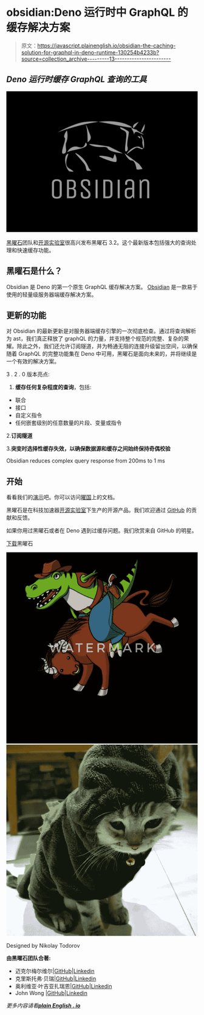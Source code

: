 # obsidian:Deno 运行时中 GraphQL 的缓存解决方案

> 原文：<https://javascript.plainenglish.io/obsidian-the-caching-solution-for-graphql-in-deno-runtime-130254b4233b?source=collection_archive---------13----------------------->

## *Deno 运行时缓存 GraphQL 查询的工具*

![](img/789b6008f5551808c9cd88dff617f5e9.png)

[黑曜石](http://obsidian.land/)团队和[开源实验室](https://opensourcelabs.io/)很高兴发布黑曜石 3.2。这个最新版本包括强大的查询处理和快速缓存功能。

## **黑曜石是什么？**

Obsidian 是 Deno 的第一个原生 GraphQL 缓存解决方案。 [Obsidian](http://obsidian.land/) 是一款易于使用的轻量级服务器端缓存解决方案。

## 更新的功能

对 Obsidian 的最新更新是对服务器端缓存引擎的一次彻底检查。通过将查询解析为 ast，我们真正释放了 graphQL 的力量，并支持整个规范的完整、复杂的荣耀。除此之外，我们还允许订阅隧道，并为畅通无阻的连接升级留出空间，以确保随着 GraphQL 的完整功能集在 Deno 中可用，黑曜石是面向未来的，并将继续是一个有效的解决方案。

3 . 2 . 0 版本亮点:

1.  **缓存任何复杂程度的查询**，包括:

*   联合
*   接口
*   自定义指令
*   任何嵌套级别的任意数量的片段、变量或指令

2.**订阅隧道**

3.**突变时选择性缓存失效，以确保数据源和缓存之间始终保持奇偶校验**

Obsidian reduces complex query response from 200ms to 1 ms

## 开始

看看我们的[演示](https://github.com/oslabs-beta/obsidian-demo-docker)吧。你可以访问[曜国](http://obsidian.land/)上的文档。

黑曜石是在科技加速器[开源实验室](https://opensourcelabs.io/)下生产的开源产品。我们欢迎通过 [GitHub](https://github.com/open-source-labs/obsidian) 的贡献和反馈。

如果你用过黑曜石或者在 Deno 遇到过缓存问题。我们欣赏来自 GitHub 的明星。

[下载](https://deno.land/x/obsidian@v3.2.0)黑曜石

[![](img/d1f871a58327be59dca562ad4dfcd83a.png)](http://obsidian.land/)[![](img/17b707fa6331390f11bcd47ca6d6dc44.png)](http://obsidian.land/)

Designed by Nikolay Todorov

**由黑曜石团队合著:**

*   迈克尔梅尔维尔|[GitHub](https://github.com/meekle)|[Linkedin](https://www.linkedin.com/in/michael-j-melville/)
*   克里斯托弗·贝瑞|[GitHub](https://github.com/cjamesb)|[Linkedin](https://www.linkedin.com/in/christopher-j-berry/)
*   奥利维亚·叶吉亚扎瑞恩|[GitHub](https://github.com/Olivia-code)|[Linkedin](https://www.linkedin.com/in/olivia-yegazarian/)
*   John Wong |[GitHub](https://github.com/johnwongfc)|[Linkedin](https://www.linkedin.com/in/john-wong-fongching/)

*更多内容请看*[***plain English . io***](http://plainenglish.io)